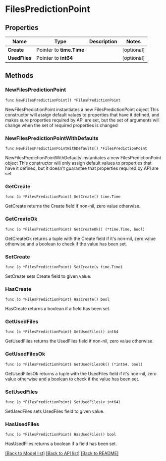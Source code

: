 # FilesPredictionPoint

## Properties

Name | Type | Description | Notes
------------ | ------------- | ------------- | -------------
**Create** | Pointer to **time.Time** |  | [optional] 
**UsedFiles** | Pointer to **int64** |  | [optional] 

## Methods

### NewFilesPredictionPoint

`func NewFilesPredictionPoint() *FilesPredictionPoint`

NewFilesPredictionPoint instantiates a new FilesPredictionPoint object
This constructor will assign default values to properties that have it defined,
and makes sure properties required by API are set, but the set of arguments
will change when the set of required properties is changed

### NewFilesPredictionPointWithDefaults

`func NewFilesPredictionPointWithDefaults() *FilesPredictionPoint`

NewFilesPredictionPointWithDefaults instantiates a new FilesPredictionPoint object
This constructor will only assign default values to properties that have it defined,
but it doesn't guarantee that properties required by API are set

### GetCreate

`func (o *FilesPredictionPoint) GetCreate() time.Time`

GetCreate returns the Create field if non-nil, zero value otherwise.

### GetCreateOk

`func (o *FilesPredictionPoint) GetCreateOk() (*time.Time, bool)`

GetCreateOk returns a tuple with the Create field if it's non-nil, zero value otherwise
and a boolean to check if the value has been set.

### SetCreate

`func (o *FilesPredictionPoint) SetCreate(v time.Time)`

SetCreate sets Create field to given value.

### HasCreate

`func (o *FilesPredictionPoint) HasCreate() bool`

HasCreate returns a boolean if a field has been set.

### GetUsedFiles

`func (o *FilesPredictionPoint) GetUsedFiles() int64`

GetUsedFiles returns the UsedFiles field if non-nil, zero value otherwise.

### GetUsedFilesOk

`func (o *FilesPredictionPoint) GetUsedFilesOk() (*int64, bool)`

GetUsedFilesOk returns a tuple with the UsedFiles field if it's non-nil, zero value otherwise
and a boolean to check if the value has been set.

### SetUsedFiles

`func (o *FilesPredictionPoint) SetUsedFiles(v int64)`

SetUsedFiles sets UsedFiles field to given value.

### HasUsedFiles

`func (o *FilesPredictionPoint) HasUsedFiles() bool`

HasUsedFiles returns a boolean if a field has been set.


[[Back to Model list]](../README.md#documentation-for-models) [[Back to API list]](../README.md#documentation-for-api-endpoints) [[Back to README]](../README.md)


